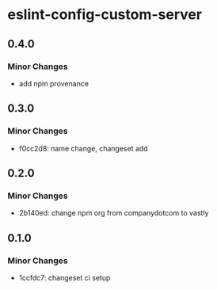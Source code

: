 # eslint-config-custom-server

## 0.4.0

### Minor Changes

- add npm provenance

## 0.3.0

### Minor Changes

- f0cc2d8: name change, changeset add

## 0.2.0

### Minor Changes

- 2b140ed: change npm org from companydotcom to vastly

## 0.1.0

### Minor Changes

- 1ccfdc7: changeset ci setup
